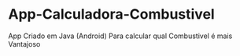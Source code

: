 # App-Calculadora-Combustivel
App Criado em Java (Android) Para calcular qual Combustivel é mais Vantajoso 
